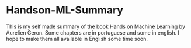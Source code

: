 # Handson-ML-Summary
This is my self made summary of the book Hands on Machine Learning by Aurelien Geron. Some chapters are in portuguese and some in english. I hope to make them all available in English some time soon.
